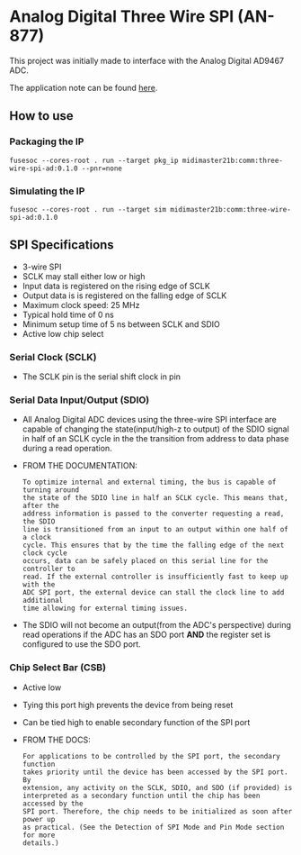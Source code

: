 # Analog Digital Three Wire SPI (AN-877)

This project was initially made to interface with the Analog Digital AD9467 ADC.

The application note can be found [here](https://www.analog.com/AN-877?doc=AD9670).

## How to use

### Packaging the IP

`fusesoc --cores-root . run --target pkg_ip midimaster21b:comm:three-wire-spi-ad:0.1.0 --pnr=none`


### Simulating the IP

`fusesoc --cores-root . run --target sim midimaster21b:comm:three-wire-spi-ad:0.1.0`


## SPI Specifications

- 3-wire SPI
- SCLK may stall either low or high
- Input data is registered on the rising edge of SCLK
- Output data is is registered on the falling edge of SCLK
- Maximum clock speed: 25 MHz
- Typical hold time of 0 ns
- Minimum setup time of 5 ns between SCLK and SDIO
- Active low chip select


### Serial Clock (SCLK)

- The SCLK pin is the serial shift clock in pin


### Serial Data Input/Output (SDIO)

- All Analog Digital ADC devices using the three-wire SPI interface are capable
  of changing the state(input/high-z to output) of the SDIO signal in half of
  an SCLK cycle in the the transition from address to data phase during a read
  operation.

- FROM THE DOCUMENTATION:

  ```
  To optimize internal and external timing, the bus is capable of turning around
  the state of the SDIO line in half an SCLK cycle. This means that, after the
  address information is passed to the converter requesting a read, the SDIO
  line is transitioned from an input to an output within one half of a clock
  cycle. This ensures that by the time the falling edge of the next clock cycle
  occurs, data can be safely placed on this serial line for the controller to
  read. If the external controller is insufficiently fast to keep up with the
  ADC SPI port, the external device can stall the clock line to add additional
  time allowing for external timing issues.
  ```

- The SDIO will not become an output(from the ADC's perspective) during read
  operations if the ADC has an SDO port **__AND__** the register set is configured to
  use the SDO port.


### Chip Select Bar (CSB)

- Active low
- Tying this port high prevents the device from being reset
- Can be tied high to enable secondary function of the SPI port

- FROM THE DOCS:

  ```
  For applications to be controlled by the SPI port, the secondary function
  takes priority until the device has been accessed by the SPI port. By
  extension, any activity on the SCLK, SDIO, and SDO (if provided) is
  interpreted as a secondary function until the chip has been accessed by the
  SPI port. Therefore, the chip needs to be initialized as soon after power up
  as practical. (See the Detection of SPI Mode and Pin Mode section for more
  details.)
  ```

